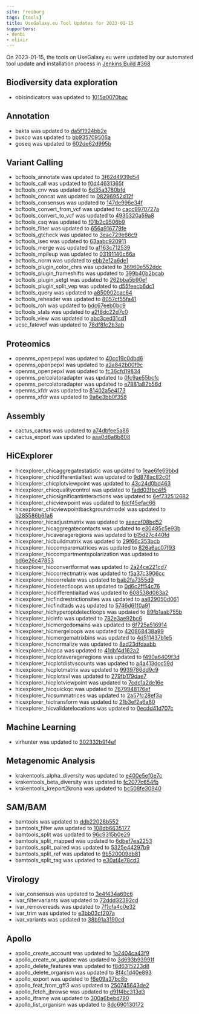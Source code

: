 ```yaml
---
site: freiburg
tags: [tools]
title: UseGalaxy.eu Tool Updates for 2023-01-15
supporters:
- denbi
- elixir
---
```


On 2023-01-15, the tools on UseGalaxy.eu were updated by our automated tool update and installation process in [Jenkins Build #368](https://build.galaxyproject.eu/job/usegalaxy-eu/job/install-tools/#368/)


## Biodiversity data exploration

- obisindicators was updated to [1015a0070bac](https://toolshed.g2.bx.psu.edu/view/ecology/obisindicators/1015a0070bac)

## Annotation

- bakta was updated to [da5f1924bb2e](https://toolshed.g2.bx.psu.edu/view/iuc/bakta/da5f1924bb2e)
- busco was updated to [bb935709506a](https://toolshed.g2.bx.psu.edu/view/iuc/busco/bb935709506a)
- goseq was updated to [602de62d995b](https://toolshed.g2.bx.psu.edu/view/iuc/goseq/602de62d995b)

## Variant Calling

- bcftools_annotate was updated to [3f62d4939d54](https://toolshed.g2.bx.psu.edu/view/iuc/bcftools_annotate/3f62d4939d54)
- bcftools_call was updated to [f0d44631365f](https://toolshed.g2.bx.psu.edu/view/iuc/bcftools_call/f0d44631365f)
- bcftools_cnv was updated to [6d35a3780bfd](https://toolshed.g2.bx.psu.edu/view/iuc/bcftools_cnv/6d35a3780bfd)
- bcftools_concat was updated to [08296952d12f](https://toolshed.g2.bx.psu.edu/view/iuc/bcftools_concat/08296952d12f)
- bcftools_consensus was updated to [147de996e34f](https://toolshed.g2.bx.psu.edu/view/iuc/bcftools_consensus/147de996e34f)
- bcftools_convert_from_vcf was updated to [cacc9970727a](https://toolshed.g2.bx.psu.edu/view/iuc/bcftools_convert_from_vcf/cacc9970727a)
- bcftools_convert_to_vcf was updated to [4935320a59a8](https://toolshed.g2.bx.psu.edu/view/iuc/bcftools_convert_to_vcf/4935320a59a8)
- bcftools_csq was updated to [f01b2c9506b9](https://toolshed.g2.bx.psu.edu/view/iuc/bcftools_csq/f01b2c9506b9)
- bcftools_filter was updated to [656a916779fe](https://toolshed.g2.bx.psu.edu/view/iuc/bcftools_filter/656a916779fe)
- bcftools_gtcheck was updated to [3eac729e66c9](https://toolshed.g2.bx.psu.edu/view/iuc/bcftools_gtcheck/3eac729e66c9)
- bcftools_isec was updated to [63aabc920911](https://toolshed.g2.bx.psu.edu/view/iuc/bcftools_isec/63aabc920911)
- bcftools_merge was updated to [af163c712539](https://toolshed.g2.bx.psu.edu/view/iuc/bcftools_merge/af163c712539)
- bcftools_mpileup was updated to [03191140c66a](https://toolshed.g2.bx.psu.edu/view/iuc/bcftools_mpileup/03191140c66a)
- bcftools_norm was updated to [ebb2e12a6de1](https://toolshed.g2.bx.psu.edu/view/iuc/bcftools_norm/ebb2e12a6de1)
- bcftools_plugin_color_chrs was updated to [36960e552ddc](https://toolshed.g2.bx.psu.edu/view/iuc/bcftools_plugin_color_chrs/36960e552ddc)
- bcftools_plugin_frameshifts was updated to [399b40b2bcab](https://toolshed.g2.bx.psu.edu/view/iuc/bcftools_plugin_frameshifts/399b40b2bcab)
- bcftools_plugin_setgt was updated to [262bba5b90ef](https://toolshed.g2.bx.psu.edu/view/iuc/bcftools_plugin_setgt/262bba5b90ef)
- bcftools_plugin_split_vep was updated to [d55feecb6dc1](https://toolshed.g2.bx.psu.edu/view/iuc/bcftools_plugin_split_vep/d55feecb6dc1)
- bcftools_query was updated to [a850902cac64](https://toolshed.g2.bx.psu.edu/view/iuc/bcftools_query/a850902cac64)
- bcftools_reheader was updated to [8057cf55fa41](https://toolshed.g2.bx.psu.edu/view/iuc/bcftools_reheader/8057cf55fa41)
- bcftools_roh was updated to [bdc67eeb0bc9](https://toolshed.g2.bx.psu.edu/view/iuc/bcftools_roh/bdc67eeb0bc9)
- bcftools_stats was updated to [a2f8dc22d7c0](https://toolshed.g2.bx.psu.edu/view/iuc/bcftools_stats/a2f8dc22d7c0)
- bcftools_view was updated to [abc3ced31cd1](https://toolshed.g2.bx.psu.edu/view/iuc/bcftools_view/abc3ced31cd1)
- ucsc_fatovcf was updated to [78df8fc2b3ab](https://toolshed.g2.bx.psu.edu/view/iuc/ucsc_fatovcf/78df8fc2b3ab)

## Proteomics

- openms_openpepxl was updated to [40cc19c0dbd6](https://toolshed.g2.bx.psu.edu/view/galaxyp/openms_openpepxl/40cc19c0dbd6)
- openms_openpepxl was updated to [a2a842b00f9c](https://toolshed.g2.bx.psu.edu/view/galaxyp/openms_openpepxl/a2a842b00f9c)
- openms_openpepxl was updated to [fc36cfd19834](https://toolshed.g2.bx.psu.edu/view/galaxyp/openms_openpepxl/fc36cfd19834)
- openms_percolatoradapter was updated to [0fc9ae55bcfc](https://toolshed.g2.bx.psu.edu/view/galaxyp/openms_percolatoradapter/0fc9ae55bcfc)
- openms_percolatoradapter was updated to [e7881a82b56d](https://toolshed.g2.bx.psu.edu/view/galaxyp/openms_percolatoradapter/e7881a82b56d)
- openms_xfdr was updated to [81402a5e4173](https://toolshed.g2.bx.psu.edu/view/galaxyp/openms_xfdr/81402a5e4173)
- openms_xfdr was updated to [9a6e3bb0f358](https://toolshed.g2.bx.psu.edu/view/galaxyp/openms_xfdr/9a6e3bb0f358)

## Assembly

- cactus_cactus was updated to [a74dbfee5a86](https://toolshed.g2.bx.psu.edu/view/galaxy-australia/cactus_cactus/a74dbfee5a86)
- cactus_export was updated to [aaa0d6a8b808](https://toolshed.g2.bx.psu.edu/view/galaxy-australia/cactus_export/aaa0d6a8b808)

## HiCExplorer

- hicexplorer_chicaggregatestatistic was updated to [1eae6fe69bbd](https://toolshed.g2.bx.psu.edu/view/bgruening/hicexplorer_chicaggregatestatistic/1eae6fe69bbd)
- hicexplorer_chicdifferentialtest was updated to [9d878ac82c0f](https://toolshed.g2.bx.psu.edu/view/bgruening/hicexplorer_chicdifferentialtest/9d878ac82c0f)
- hicexplorer_chicplotviewpoint was updated to [43c24d0bd463](https://toolshed.g2.bx.psu.edu/view/bgruening/hicexplorer_chicplotviewpoint/43c24d0bd463)
- hicexplorer_chicqualitycontrol was updated to [fadd03fbc4f5](https://toolshed.g2.bx.psu.edu/view/bgruening/hicexplorer_chicqualitycontrol/fadd03fbc4f5)
- hicexplorer_chicsignificantinteractions was updated to [6ef732512682](https://toolshed.g2.bx.psu.edu/view/bgruening/hicexplorer_chicsignificantinteractions/6ef732512682)
- hicexplorer_chicviewpoint was updated to [fdcf45efac66](https://toolshed.g2.bx.psu.edu/view/bgruening/hicexplorer_chicviewpoint/fdcf45efac66)
- hicexplorer_chicviewpointbackgroundmodel was updated to [b285586b61a6](https://toolshed.g2.bx.psu.edu/view/bgruening/hicexplorer_chicviewpointbackgroundmodel/b285586b61a6)
- hicexplorer_hicadjustmatrix was updated to [aeacaf08bd52](https://toolshed.g2.bx.psu.edu/view/bgruening/hicexplorer_hicadjustmatrix/aeacaf08bd52)
- hicexplorer_hicaggregatecontacts was updated to [e30485c5e93b](https://toolshed.g2.bx.psu.edu/view/bgruening/hicexplorer_hicaggregatecontacts/e30485c5e93b)
- hicexplorer_hicaverageregions was updated to [b15d27c440fd](https://toolshed.g2.bx.psu.edu/view/bgruening/hicexplorer_hicaverageregions/b15d27c440fd)
- hicexplorer_hicbuildmatrix was updated to [29f66c353bcb](https://toolshed.g2.bx.psu.edu/view/bgruening/hicexplorer_hicbuildmatrix/29f66c353bcb)
- hicexplorer_hiccomparematrices was updated to [826a6ac07f93](https://toolshed.g2.bx.psu.edu/view/bgruening/hicexplorer_hiccomparematrices/826a6ac07f93)
- hicexplorer_hiccompartmentspolarization was updated to [bd6e26c47853](https://toolshed.g2.bx.psu.edu/view/bgruening/hicexplorer_hiccompartmentspolarization/bd6e26c47853)
- hicexplorer_hicconvertformat was updated to [2a24ce221cd7](https://toolshed.g2.bx.psu.edu/view/bgruening/hicexplorer_hicconvertformat/2a24ce221cd7)
- hicexplorer_hiccorrectmatrix was updated to [f5a37c3906cc](https://toolshed.g2.bx.psu.edu/view/bgruening/hicexplorer_hiccorrectmatrix/f5a37c3906cc)
- hicexplorer_hiccorrelate was updated to [bab2fa7355d9](https://toolshed.g2.bx.psu.edu/view/bgruening/hicexplorer_hiccorrelate/bab2fa7355d9)
- hicexplorer_hicdetectloops was updated to [0d6c2ff54c76](https://toolshed.g2.bx.psu.edu/view/bgruening/hicexplorer_hicdetectloops/0d6c2ff54c76)
- hicexplorer_hicdifferentialtad was updated to [608538d083a2](https://toolshed.g2.bx.psu.edu/view/bgruening/hicexplorer_hicdifferentialtad/608538d083a2)
- hicexplorer_hicfindrestrictionsites was updated to [aa829050d061](https://toolshed.g2.bx.psu.edu/view/bgruening/hicexplorer_hicfindrestrictionsites/aa829050d061)
- hicexplorer_hicfindtads was updated to [5746d61f0a91](https://toolshed.g2.bx.psu.edu/view/bgruening/hicexplorer_hicfindtads/5746d61f0a91)
- hicexplorer_hichyperoptdetectloops was updated to [89fb1aab755b](https://toolshed.g2.bx.psu.edu/view/bgruening/hicexplorer_hichyperoptdetectloops/89fb1aab755b)
- hicexplorer_hicinfo was updated to [782e3ae92bc6](https://toolshed.g2.bx.psu.edu/view/bgruening/hicexplorer_hicinfo/782e3ae92bc6)
- hicexplorer_hicmergedomains was updated to [6f725a516914](https://toolshed.g2.bx.psu.edu/view/bgruening/hicexplorer_hicmergedomains/6f725a516914)
- hicexplorer_hicmergeloops was updated to [420868438a99](https://toolshed.g2.bx.psu.edu/view/bgruening/hicexplorer_hicmergeloops/420868438a99)
- hicexplorer_hicmergematrixbins was updated to [4d511437b1e5](https://toolshed.g2.bx.psu.edu/view/bgruening/hicexplorer_hicmergematrixbins/4d511437b1e5)
- hicexplorer_hicnormalize was updated to [8ad23dfdaabb](https://toolshed.g2.bx.psu.edu/view/bgruening/hicexplorer_hicnormalize/8ad23dfdaabb)
- hicexplorer_hicpca was updated to [41dbf4d162a2](https://toolshed.g2.bx.psu.edu/view/bgruening/hicexplorer_hicpca/41dbf4d162a2)
- hicexplorer_hicplotaverageregions was updated to [f490a6409f3d](https://toolshed.g2.bx.psu.edu/view/bgruening/hicexplorer_hicplotaverageregions/f490a6409f3d)
- hicexplorer_hicplotdistvscounts was updated to [a4a413dcc59d](https://toolshed.g2.bx.psu.edu/view/bgruening/hicexplorer_hicplotdistvscounts/a4a413dcc59d)
- hicexplorer_hicplotmatrix was updated to [9939786dd9c9](https://toolshed.g2.bx.psu.edu/view/bgruening/hicexplorer_hicplotmatrix/9939786dd9c9)
- hicexplorer_hicplotsvl was updated to [279fb179dae7](https://toolshed.g2.bx.psu.edu/view/bgruening/hicexplorer_hicplotsvl/279fb179dae7)
- hicexplorer_hicplotviewpoint was updated to [7cdc1a2de16e](https://toolshed.g2.bx.psu.edu/view/bgruening/hicexplorer_hicplotviewpoint/7cdc1a2de16e)
- hicexplorer_hicquickqc was updated to [7679948176ef](https://toolshed.g2.bx.psu.edu/view/bgruening/hicexplorer_hicquickqc/7679948176ef)
- hicexplorer_hicsummatrices was updated to [2a57fc28ef3a](https://toolshed.g2.bx.psu.edu/view/bgruening/hicexplorer_hicsummatrices/2a57fc28ef3a)
- hicexplorer_hictransform was updated to [21b3ef2a6a80](https://toolshed.g2.bx.psu.edu/view/bgruening/hicexplorer_hictransform/21b3ef2a6a80)
- hicexplorer_hicvalidatelocations was updated to [0ecdd41d707c](https://toolshed.g2.bx.psu.edu/view/bgruening/hicexplorer_hicvalidatelocations/0ecdd41d707c)

## Machine Learning

- virhunter was updated to [302332b914ef](https://toolshed.g2.bx.psu.edu/view/iuc/virhunter/302332b914ef)

## Metagenomic Analysis

- krakentools_alpha_diversity was updated to [e400e5ef0e7c](https://toolshed.g2.bx.psu.edu/view/iuc/krakentools_alpha_diversity/e400e5ef0e7c)
- krakentools_beta_diversity was updated to [fc2077c654fb](https://toolshed.g2.bx.psu.edu/view/iuc/krakentools_beta_diversity/fc2077c654fb)
- krakentools_kreport2krona was updated to [bc508fe30940](https://toolshed.g2.bx.psu.edu/view/iuc/krakentools_kreport2krona/bc508fe30940)

## SAM/BAM

- bamtools was updated to [ddb22028b552](https://toolshed.g2.bx.psu.edu/view/devteam/bamtools/ddb22028b552)
- bamtools_filter was updated to [108db6635177](https://toolshed.g2.bx.psu.edu/view/devteam/bamtools_filter/108db6635177)
- bamtools_split was updated to [96c9315b0e29](https://toolshed.g2.bx.psu.edu/view/devteam/bamtools_split/96c9315b0e29)
- bamtools_split_mapped was updated to [6dbef7ea2253](https://toolshed.g2.bx.psu.edu/view/iuc/bamtools_split_mapped/6dbef7ea2253)
- bamtools_split_paired was updated to [5325e44297b9](https://toolshed.g2.bx.psu.edu/view/iuc/bamtools_split_paired/5325e44297b9)
- bamtools_split_ref was updated to [9b520009db81](https://toolshed.g2.bx.psu.edu/view/iuc/bamtools_split_ref/9b520009db81)
- bamtools_split_tag was updated to [e30af4e78cd3](https://toolshed.g2.bx.psu.edu/view/iuc/bamtools_split_tag/e30af4e78cd3)

## Virology

- ivar_consensus was updated to [3e4f434a69c6](https://toolshed.g2.bx.psu.edu/view/iuc/ivar_consensus/3e4f434a69c6)
- ivar_filtervariants was updated to [72ddd32392cd](https://toolshed.g2.bx.psu.edu/view/iuc/ivar_filtervariants/72ddd32392cd)
- ivar_removereads was updated to [7f1cfa4c0e32](https://toolshed.g2.bx.psu.edu/view/iuc/ivar_removereads/7f1cfa4c0e32)
- ivar_trim was updated to [e3bb03cf207a](https://toolshed.g2.bx.psu.edu/view/iuc/ivar_trim/e3bb03cf207a)
- ivar_variants was updated to [38b91a3190cd](https://toolshed.g2.bx.psu.edu/view/iuc/ivar_variants/38b91a3190cd)

## Apollo

- apollo_create_account was updated to [1a2404ca43f9](https://toolshed.g2.bx.psu.edu/view/gga/apollo_create_account/1a2404ca43f9)
- apollo_create_or_update was updated to [3d693b93991f](https://toolshed.g2.bx.psu.edu/view/gga/apollo_create_or_update/3d693b93991f)
- apollo_delete_features was updated to [f8d6315223d8](https://toolshed.g2.bx.psu.edu/view/gga/apollo_delete_features/f8d6315223d8)
- apollo_delete_organism was updated to [8f4c1d40e893](https://toolshed.g2.bx.psu.edu/view/gga/apollo_delete_organism/8f4c1d40e893)
- apollo_export was updated to [f6e09a37bc8b](https://toolshed.g2.bx.psu.edu/view/gga/apollo_export/f6e09a37bc8b)
- apollo_feat_from_gff3 was updated to [250745643de2](https://toolshed.g2.bx.psu.edu/view/gga/apollo_feat_from_gff3/250745643de2)
- apollo_fetch_jbrowse was updated to [d91f4bc313d3](https://toolshed.g2.bx.psu.edu/view/gga/apollo_fetch_jbrowse/d91f4bc313d3)
- apollo_iframe was updated to [300a6bebd790](https://toolshed.g2.bx.psu.edu/view/gga/apollo_iframe/300a6bebd790)
- apollo_list_organism was updated to [8dc690130172](https://toolshed.g2.bx.psu.edu/view/gga/apollo_list_organism/8dc690130172)

